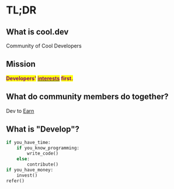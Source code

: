 # TL;DR

## What is cool.dev

Community of Cool Developers

## Mission

<mark style="color:purple;">**Developers'**</mark> [<mark style="color:purple;">**interests**</mark>](readme/mission.md#developers-interests) <mark style="color:purple;">**first.**</mark>

## What do community members do together?

Dev to [Earn](broken-reference)

## What is "Develop"?

```python
if you_have_time: 
    if you_know_programming:
        write_code() 
    else: 
        contribute() 
if you_have_money: 
    invest() 
refer()
```

